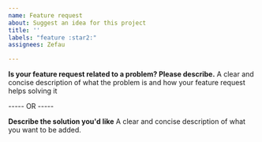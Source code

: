 ```yaml
---
name: Feature request
about: Suggest an idea for this project
title: ''
labels: "feature :star2:"
assignees: Zefau

---
```


**Is your feature request related to a problem? Please describe.**
A clear and concise description of what the problem is and how your feature request helps solving it

----- OR -----

**Describe the solution you'd like**
A clear and concise description of what you want to be added.

